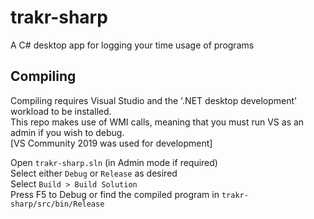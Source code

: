 # trakr-sharp
 A C# desktop app for logging your time usage of programs

## Compiling
 Compiling requires Visual Studio and the '.NET desktop development' workload to be installed.  
 This repo makes use of WMI calls, meaning that you must run VS as an admin if you wish to debug.  
 [VS Community 2019 was used for development]  

 Open `trakr-sharp.sln` (in Admin mode if required)  
 Select either `Debug` or `Release` as desired  
 Select `Build > Build Solution`  
 Press F5 to Debug or find the compiled program in `trakr-sharp/src/bin/Release`
